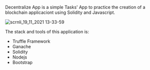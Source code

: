 Decentralize App is a simple Tasks' App to practice the creation of a blockchain applicaciont using Solidity and Javascript.


![scrnli_19_11_2021 13-33-59](https://user-images.githubusercontent.com/67795286/142660175-eb6f2302-7aa4-4c6a-8596-f724e79d242f.png)


The stack and tools of this application is:
* Truffle Framework
* Ganache
* Solidity
* Nodejs
* Bootstrap
